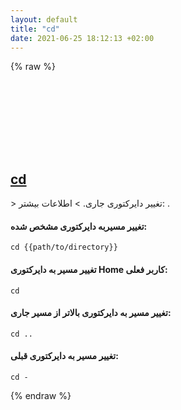 ```yaml
---
layout: default
title: "cd"
date: 2021-06-25 18:12:13 +02:00
---
```

{% raw %}
<h2 id="cd">
  <a href="/fa/common/cd.html">cd</a> <a href="#cd"><svg class="icon">
    <use href="/assets/images/unicode_sprite.svg#link" />
  </svg></a>
</h2>
> تغییر دایرکتوری جاری.
> اطلاعات بیشتر: <https://man.archlinux.org/man/cd.n>.

#### تغییر مسیربه دایرکتوری مشخص شده:
```shell
cd {{path/to/directory}}
```
#### تغییر مسیر به دایرکتوری Home کاربر فعلی:
```shell
cd
```
#### تغییر مسیر به دایرکتوری بالاتر از مسیر جاری:
```shell
cd ..
```
#### تغییر مسیر به دایرکتوری قبلی:
```shell
cd -
```
{% endraw %}